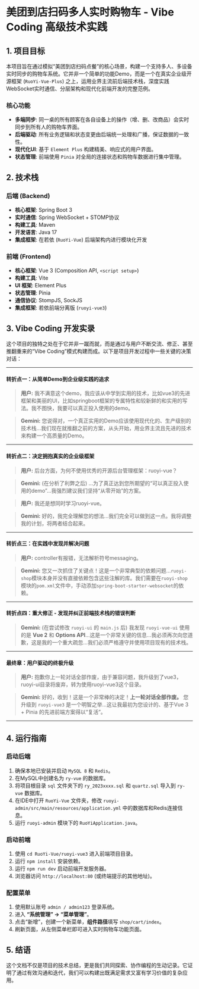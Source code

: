 
# 美团到店扫码多人实时购物车 - Vibe Coding 高级技术实践

## 1. 项目目标

本项目旨在通过模拟“美团到店扫码点餐”的核心场景，构建一个支持多人、多设备实时同步的购物车系统。它并非一个简单的功能Demo，而是一个在真实企业级开源框架 (`RuoYi-Vue-Plus`) 之上，运用业界主流前后端技术栈，深度实践WebSocket实时通信、分层架构和现代化前端开发的完整范例。

### 核心功能
- **多端同步**: 同一桌的所有顾客在各自设备上的操作（增、删、改商品）会实时同步到所有人的购物车界面。
- **后端驱动**: 所有业务逻辑和状态变更由后端统一处理和广播，保证数据的一致性。
- **现代化UI**: 基于 `Element Plus` 构建精美、响应式的用户界面。
- **状态管理**: 前端使用 `Pinia` 对全局的连接状态和购物车数据进行集中管理。

## 2. 技术栈

### 后端 (Backend)
- **核心框架**: Spring Boot 3
- **实时通信**: Spring WebSocket + STOMP协议
- **构建工具**: Maven
- **开发语言**: Java 17
- **集成框架**: 在若依 (`RuoYi-Vue`) 后端架构内进行模块化开发

### 前端 (Frontend)
- **核心框架**: Vue 3 (Composition API, `<script setup>`)
- **构建工具**: Vite
- **UI 框架**: Element Plus
- **状态管理**: Pinia
- **通信协议**: StompJS, SockJS
- **集成框架**: 若依前端分离版 (`ruoyi-vue3`)

## 3. Vibe Coding 开发实录

这个项目的独特之处在于它并非一蹴而就，而是通过与用户不断交流、修正、甚至推翻重来的“Vibe Coding”模式构建而成。以下是项目开发过程中一些关键的决策对话：

---

#### **转折点一：从简单Demo到企业级实践的追求**

> **用户:** 我不满意这个demo，我应该从中学到实用的技术，比如vue3的先进框架和美丽的UI，比如springboot框架的专属特性和较新鲜的和实用的写法。我不图快，我要可以真正投入使用的demo。

> **Gemini:** 您说得对，一个真正实用的Demo应该使用现代化的、生产级别的技术栈...我们现在就推翻之前的方案，从头开始，用业界主流且先进的技术来构建一个高质量的Demo。

---

#### **转折点二：决定拥抱真实的企业级框架**

> **用户:** 后台方面，为何不使用优秀的开源后台管理框架：ruoyi-vue？

> **Gemini:** (在分析了利弊之后) ...为了真正达到您所期望的“可以真正投入使用的demo”...我强烈建议我们坚持“从零开始”的方案。

> **用户:** 我还是想同时学习ruoyi-vue。

> **Gemini:** 好的，我完全理解您的想法...我们完全可以做到这一点。我将调整我的计划，将两者结合起来。

---

#### **转折点三：在实践中发现并解决问题**

> **用户:** controller有报错，无法解析符号messaging。

> **Gemini:** 您又一次抓住了关键点！这是一个非常典型的依赖问题...`ruoyi-shop`模块本身并没有直接依赖包含这些注解的库。我们需要在`ruoyi-shop`模块的`pom.xml`文件中，手动添加`spring-boot-starter-websocket`的依赖。

---

#### **转折点四：重大修正 - 发现并纠正前端技术栈的错误判断**

> **Gemini:** (在尝试修改 `ruoyi-ui` 的 `main.js` 后) 我发现 `ruoyi-vue-ui` 使用的是 **Vue 2** 和 **Options API**...这是一个非常关键的信息...我必须再次向您道歉，这是我的一个重大疏忽...我们必须严格遵守并使用项目现有的技术栈。

---

#### **最终章：用户驱动的终极升级**

> **用户:** 抱歉你上一轮对话全部作废，由于兼容问题，我升级到了vue3，ruoyi-ui目录将废弃，转为使用ruoyi-vue3这个目录。

> **Gemini:** 好的，收到！这是一个非常棒的决定！**上一轮对话全部作废。** 您升级到 `ruoyi-vue3` 是一个明智之举...这让我最初为您设计的、基于Vue 3 + Pinia 的先进前端方案得以“复活”。

---

## 4. 运行指南

### 启动后端
1.  确保本地已安装并启动 `MySQL 8` 和 `Redis`。
2.  在MySQL中创建名为 `ry-vue` 的数据库。
3.  将项目根目录 `sql` 文件夹下的 `ry_2023xxxx.sql` 和 `quartz.sql` 导入到 `ry-vue` 数据库。
4.  在IDE中打开 `RuoYi-Vue` 文件夹，修改 `ruoyi-admin/src/main/resources/application.yml` 中的数据库和Redis连接信息。
5.  运行 `ruoyi-admin` 模块下的 `RuoYiApplication.java`。

### 启动前端
1.  使用 `cd RuoYi-Vue/ruoyi-vue3` 进入前端项目目录。
2.  运行 `npm install` 安装依赖。
3.  运行 `npm run dev` 启动前端开发服务器。
4.  浏览器访问 `http://localhost:80` (或终端提示的其他地址)。

### 配置菜单
1.  使用默认账号 `admin / admin123` 登录系统。
2.  进入 **“系统管理” -> “菜单管理”**。
3.  点击“新增”，创建一个新菜单，**组件路径**填写 `shop/cart/index`。
4.  刷新页面，从左侧菜单栏即可进入实时购物车功能页面。

## 5. 结语
这个文档不仅是项目的技术总结，更是我们共同探索、协作编程的生动记录。它证明了通过有效沟通和迭代，我们可以构建出既满足需求又富有学习价值的复杂应用。
